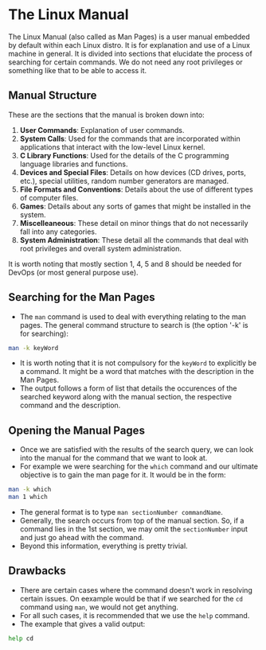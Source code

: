 # The Linux Manual

The Linux Manual (also called as Man Pages) is a user manual embedded by default within each Linux distro. It is for explanation and use of a Linux machine in general. It is divided into sections that elucidate the process of searching for certain commands. We do not need any root privileges or something like that to be able to access it.


## Manual Structure

These are the sections that the manual is broken down into:

1. **User Commands**: Explanation of user commands.
2. **System Calls**: Used for the commands that are incorporated within applications that interact with the low-level Linux kernel.
3. **C Library Functions**: Used for the details of the C programming language libraries and functions.
4. **Devices and Special Files**: Details on how devices (CD drives, ports, etc.), special utilities, random number generators are managed.
5. **File Formats and Conventions**: Details about the use of different types of computer files.
6. **Games**: Details about any sorts of games that might be installed in the system.
7. **Miscelleaneous**: These detail on minor things that do not necessarily fall into any categories.
8. **System Administration**: These detail all the commands that deal with root privileges and overall system administration.

It is worth noting that mostly section 1, 4, 5 and 8 should be needed for DevOps (or most general purpose use).


## Searching for the Man Pages

- The `man` command is used to deal with everything relating to the man pages. The general command structure to search is (the option '-k' is for searching):
```sh
man -k keyWord
```
- It is worth noting that it is not compulsory for the `keyWord` to explicitly be a command. It might be a word that matches with the description in the Man Pages.
- The output follows a form of list that details the occurences of the searched keyword along with the manual section, the respective command and the description.


## Opening the Manual Pages

- Once we are satisfied with the results of the search query, we can look into the manual for the command that we want to look at.
- For example we were searching for the `which` command and our ultimate objective is to gain the man page for it. It would be in the form:
```sh
man -k which
man 1 which
```
- The general format is to type `man sectionNumber commandName`.
- Generally, the search occurs from top of the manual section. So, if a command lies in the 1st section, we may omit the `sectionNumber` input and just go ahead with the command.
- Beyond this information, everything is pretty trivial.


## Drawbacks

- There are certain cases where the command doesn't work in resolving certain issues. On eexample would be that if we searched for the `cd` command using `man`, we would not get anything.
- For all such cases, it is recommended that we use the `help` command.
- The example that gives a valid output:
```sh
help cd
```
